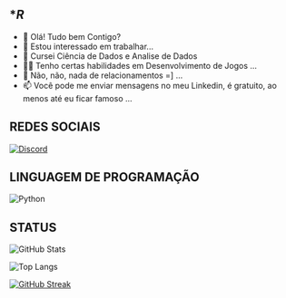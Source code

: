 **R*
-
- 👋 Olá! Tudo bem Contigo?
- 👀 Estou interessado em trabalhar...
- 🌱 Cursei Ciência de Dados e Analise de Dados
- 🌱🌱 Tenho certas habilidades em Desenvolvimento de Jogos ...
- 💞️ Não, não, nada de relacionamentos =] ...
- 📫 Você pode me enviar mensagens no meu Linkedin, é gratuito, ao menos até eu ficar famoso ...


**REDES SOCIAIS**
-

[![Discord](https://img.shields.io/badge/Discord-000?style=for-the-badge&logo=discord&logoColor=ffa500)](https://www.discord.com/in/benyamin_7/)

**LINGUAGEM DE PROGRAMAÇÃO**
-
![Python](https://img.shields.io/badge/Python-000?style=for-the-badge&logo=python&logoColor=ffa500)

**STATUS**
-


![GitHub Stats](https://github-readme-stats.vercel.app/api?username=rrben&theme=transparent&bg_color=000&border_color=ffa500&show_icons=true&icon_color=30A3DC&title_color=ffa500text_color=FFF)

![Top Langs](https://github-readme-stats-git-masterrstaa-rickstaa.vercel.app/api/top-langs/?username=rrben&bg_color=000&border_color=ffa500&title_color=E30A3DCD5F&text_color=FFF)

[![GitHub Streak](https://streak-stats.demolab.com/?user=rrben&theme=dark&background=000&border=ffa500&dates=fff)](https://git.io/streak-stats)
<!---
rrben/rrben is a ✨ special ✨ repository because its `README.md` (this file) appears on your GitHub profile.
You can click the Preview link to take a look at your changes.
--->
